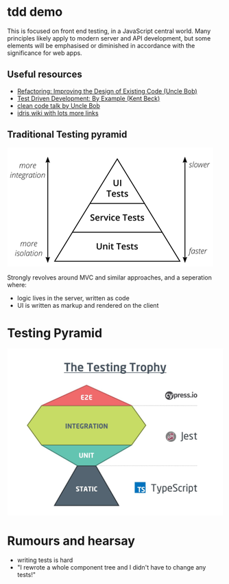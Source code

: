 # tdd demo

This is focused on front end testing, in a JavaScript central world.
Many principles likely apply to modern server and API development, but
some elements will be emphasised or diminished in accordance with the
significance for web apps.


## Useful resources

- [Refactoring: Improving the Design of Existing Code (Uncle Bob)](https://www.amazon.co.uk/Refactoring-Improving-Existing-Addison-Wesley-Technology/dp/0134757599/ref=pd_lpo_1?pd_rd_i=0134757599&psc=1)
- [Test Driven Development: By Example (Kent Beck)](https://www.amazon.co.uk/Test-Driven-Development-Addison-Wesley-Signature/dp/0321146530)
- [clean code talk by Uncle Bob](https://www.youtube.com/watch?v=7EmboKQH8lM&list=PLmmYSbUCWJ4x1GO839azG_BBw8rkh-zOj)
- [idris wiki with lots more links](https://github.com/sky-uk/id-idris/wiki/javascript)


## Traditional Testing pyramid

![img](img/2021-11-09_10-03-25_screenshot.png)

Strongly revolves around MVC and similar approaches, and a seperation
where:

-   logic lives in the server, written as <span class="underline">code</span>
-   UI is written as markup and rendered on the client

# Testing Pyramid

![img](img/2021-11-09_10-05-20_screenshot.png)


# Rumours and hearsay

-   writing tests is hard
-   "I rewrote a whole component tree and I didn't have to change any tests!"

